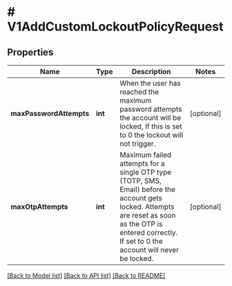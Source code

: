 # # V1AddCustomLockoutPolicyRequest

## Properties

Name | Type | Description | Notes
------------ | ------------- | ------------- | -------------
**maxPasswordAttempts** | **int** | When the user has reached the maximum password attempts the account will be locked, If this is set to 0 the lockout will not trigger. | [optional]
**maxOtpAttempts** | **int** | Maximum failed attempts for a single OTP type (TOTP, SMS, Email) before the account gets locked. Attempts are reset as soon as the OTP is entered correctly. If set to 0 the account will never be locked. | [optional]

[[Back to Model list]](../../README.md#models) [[Back to API list]](../../README.md#endpoints) [[Back to README]](../../README.md)
